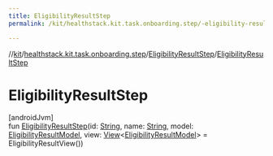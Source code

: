 ```yaml
---
title: EligibilityResultStep
permalink: /kit/healthstack.kit.task.onboarding.step/-eligibility-result-step/-eligibility-result-step.html

---
```

//[kit](../../../index.html)/[healthstack.kit.task.onboarding.step](../index.html)/[EligibilityResultStep](index.html)/[EligibilityResultStep](-eligibility-result-step.html)



# EligibilityResultStep



[androidJvm]\
fun [EligibilityResultStep](-eligibility-result-step.html)(id: [String](https://kotlinlang.org/api/latest/jvm/stdlib/kotlin/-string/index.html), name: [String](https://kotlinlang.org/api/latest/jvm/stdlib/kotlin/-string/index.html), model: [EligibilityResultModel](../../healthstack.kit.task.onboarding.model/-eligibility-result-model/index.html), view: [View](../../healthstack.kit.task.base/-view/index.html)&lt;[EligibilityResultModel](../../healthstack.kit.task.onboarding.model/-eligibility-result-model/index.html)&gt; = EligibilityResultView())




